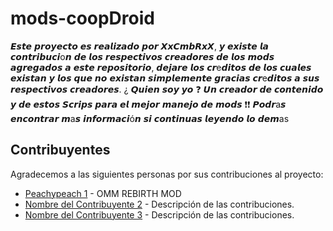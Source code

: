 # mods-coopDroid

𝙀𝙨𝙩𝙚 𝙥𝙧𝙤𝙮𝙚𝙘𝙩𝙤 𝙚𝙨 𝙧𝙚𝙖𝙡𝙞𝙯𝙖𝙙𝙤 𝙥𝙤𝙧 𝙓𝙭𝘾𝙢𝙗𝙍𝙭𝙓, 𝙮 𝙚𝙭𝙞𝙨𝙩𝙚 𝙡𝙖 𝙘𝙤𝙣𝙩𝙧𝙞𝙗𝙪𝙘𝙞o𝙣 𝙙𝙚 𝙡𝙤𝙨 𝙧𝙚𝙨𝙥𝙚𝙘𝙩𝙞𝙫𝙤𝙨 𝙘𝙧𝙚𝙖𝙙𝙤𝙧𝙚𝙨 𝙙𝙚 𝙡𝙤𝙨 𝙢𝙤𝙙𝙨 𝙖𝙜𝙧𝙚𝙜𝙖𝙙𝙤𝙨 𝙖 𝙚𝙨𝙩𝙚 𝙧𝙚𝙥𝙤𝙨𝙞𝙩𝙤𝙧𝙞𝙤, 𝙙𝙚𝙟𝙖𝙧𝙚 𝙡𝙤𝙨 𝙘𝙧e𝙙𝙞𝙩𝙤𝙨 𝙙𝙚 𝙡𝙤𝙨 𝙘𝙪𝙖𝙡𝙚𝙨 𝙚𝙭𝙞𝙨𝙩𝙖𝙣 𝙮 𝙡𝙤𝙨 𝙦𝙪𝙚 𝙣𝙤 𝙚𝙭𝙞𝙨𝙩𝙖𝙣 𝙨𝙞𝙢𝙥𝙡𝙚𝙢𝙚𝙣𝙩𝙚 𝙜𝙧𝙖𝙘𝙞𝙖𝙨 𝙘𝙧e𝙙𝙞𝙩𝙤𝙨 𝙖 𝙨𝙪𝙨 𝙧𝙚𝙨𝙥𝙚𝙘𝙩𝙞𝙫𝙤𝙨 𝙘𝙧𝙚𝙖𝙙𝙤𝙧𝙚𝙨. ¿ 𝙌𝙪𝙞𝙚𝙣 𝙨𝙤𝙮 𝙮𝙤 ❓ 𝙐𝙣 𝙘𝙧𝙚𝙖𝙙𝙤𝙧 𝙙𝙚 𝙘𝙤𝙣𝙩𝙚𝙣𝙞𝙙𝙤 𝙮 𝙙𝙚 𝙚𝙨𝙩𝙤𝙨 𝙎𝙘𝙧𝙞𝙥𝙨 𝙥𝙖𝙧𝙖 𝙚𝙡 𝙢𝙚𝙟𝙤𝙧 𝙢𝙖𝙣𝙚𝙟𝙤 𝙙𝙚 𝙢𝙤𝙙𝙨 ❗❗ 𝙋𝙤𝙙𝙧a𝙨 𝙚𝙣𝙘𝙤𝙣𝙩𝙧𝙖𝙧 𝙢a𝙨 𝙞𝙣𝙛𝙤𝙧𝙢𝙖𝙘𝙞ó𝙣 𝙨𝙞 𝙘𝙤𝙣𝙩𝙞𝙣𝙪𝙖𝙨 𝙡𝙚𝙮𝙚𝙣𝙙𝙤 𝙡𝙤 𝙙𝙚𝙢as
## Contribuyentes

Agradecemos a las siguientes personas por sus contribuciones al proyecto:

- [Peachypeach 1](https://github.com/PeachyPeachSM64/sm64ex-omm) - OMM REBIRTH MOD
- [Nombre del Contribuyente 2](#) - Descripción de las contribuciones.
- [Nombre del Contribuyente 3](#) - Descripción de las contribuciones.
